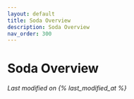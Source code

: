 ```yaml
---
layout: default
title: Soda Overview
description: Soda Overview
nav_order: 300
---
```


# Soda Overview
*Last modified on {% last_modified_at %}*